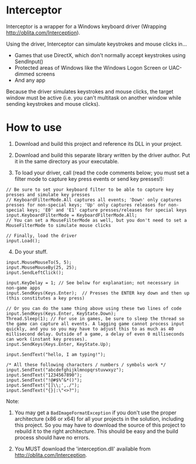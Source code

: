 Interceptor
===========

Interceptor is a wrapper for a Windows keyboard driver (Wrapping http://oblita.com/Interception). 

Using the driver, Interceptor can simulate keystrokes and mouse clicks in...

  * Games that use DirectX, which don't normally accept keystrokes using SendInput()
  * Protected areas of Windows like the Windows Logon Screen or UAC-dimmed screens
  * And any app
  
Because the driver simulates keystrokes and mouse clicks, the target window must be active (i.e. you can't multitask on another window while sending keystrokes and mouse clicks).

How to use
===========

1. Download and build this project and reference its DLL in your project.

2. Download and build this separate library written by the driver author. Put it in the same directory as your executable.

3. To load your driver, call (read the code comments below; you must set a filter mode to capture key press events or send key presses!):

```
// Be sure to set your keyboard filter to be able to capture key presses and simulate key presses
// KeyboardFilterMode.All captures all events; 'Down' only captures presses for non-special keys; 'Up' only captures releases for non-special keys; 'E0' and 'E1' capture presses/releases for special keys
input.KeyboardFilterMode = KeyboardFilterMode.All;
// You can set a MouseFilterMode as well, but you don't need to set a MouseFilterMode to simulate mouse clicks

// Finally, load the driver
input.Load();
```

4. Do your stuff.

```
input.MouseMouseTo(5, 5);
input.MouseMouseBy(25, 25);
input.SendLeftClick();

input.KeyDelay = 1; // See below for explanation; not necessary in non-game apps
input.SendKeys(Keys.Enter);  // Presses the ENTER key down and then up (this constitutes a key press)

// Or you can do the same thing above using these two lines of code
input.SendKeys(Keys.Enter, KeyState.Down);
Thread.Sleep(1); // For use in games, be sure to sleep the thread so the game can capture all events. A lagging game cannot process input quickly, and you so you may have to adjust this to as much as 40 millisecond delay. Outside of a game, a delay of even 0 milliseconds can work (instant key presses).
input.SendKeys(Keys.Enter, KeyState.Up);

input.SendText("hello, I am typing!");

/* All these following characters / numbers / symbols work */
input.SendText("abcdefghijklmnopqrstuvwxyz");
input.SendText("1234567890");
input.SendText("!@#$%^&*()");
input.SendText("[]\\;',./");
input.SendText("{}|:\"<>?");

```

Note:

1. You may get a ```BadImageFormatException``` if you don't use the proper architecture (x86 or x64) for all your projects in the solution, including this project. So you may have to download the source of this project to rebuild it to the right architecture. This should be easy and the build process should have no errors.

2. You MUST download the 'interception.dll' available from http://oblita.com/Interception.
